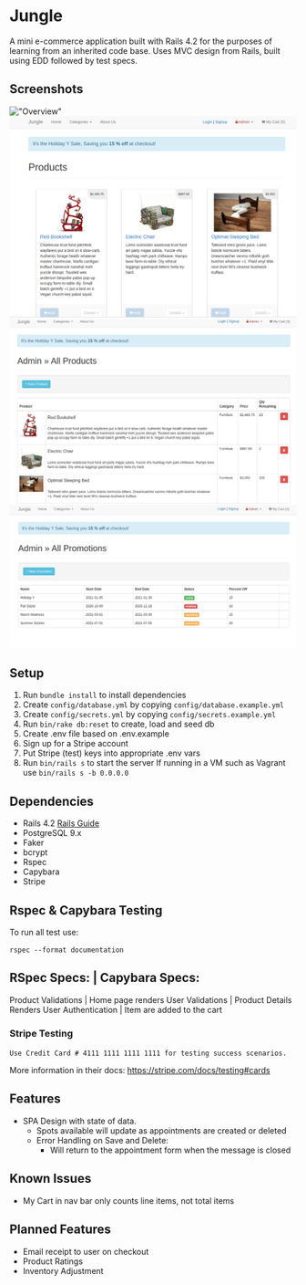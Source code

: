 # Jungle

A mini e-commerce application built with Rails 4.2 for the purposes of learning from an inherited code base.  Uses MVC design from Rails, built using EDD followed by test specs.

## Screenshots
!["Overview"](https://raw.githubusercontent.com/CharlesP8412/jungle/master/docs/overview.gif)
!["Home Page"](https://raw.githubusercontent.com/CharlesP8412/jungle/master/docs/home_page.png)
!["Admin Products"](https://raw.githubusercontent.com/CharlesP8412/jungle/master/docs/admin_products.png)
!["Promotions"](https://raw.githubusercontent.com/CharlesP8412/jungle/master/docs/promotions_page.png)



## Setup

1. Run `bundle install` to install dependencies
2. Create `config/database.yml` by copying `config/database.example.yml`
3. Create `config/secrets.yml` by copying `config/secrets.example.yml`
4. Run `bin/rake db:reset` to create, load and seed db
5. Create .env file based on .env.example
6. Sign up for a Stripe account
7. Put Stripe (test) keys into appropriate .env vars
8. Run `bin/rails s` to start the server
If running in a VM such as Vagrant use `bin/rails s -b 0.0.0.0`


## Dependencies

* Rails 4.2 [Rails Guide](http://guides.rubyonrails.org/v4.2/)
* PostgreSQL 9.x
* Faker
* bcrypt
* Rspec
* Capybara
* Stripe


## Rspec & Capybara Testing
To run all test use: 
```
rspec --format documentation
```

RSpec Specs: | Capybara Specs:
-----------------------------------
Product Validations   |  Home page renders
User Validations      |  Product Details Renders
User Authentication   |  Item are added to the cart

### Stripe Testing
```
Use Credit Card # 4111 1111 1111 1111 for testing success scenarios.

```
More information in their docs: <https://stripe.com/docs/testing#cards>

## Features
- SPA Design with state of data.
  - Spots available will update as appointments are created or deleted
  - Error Handling on Save and Delete:
    - Will return to the appointment form when the message is closed

## Known Issues
- My Cart in nav bar only counts line items, not total items

## Planned Features
- Email receipt to user on checkout
- Product Ratings
- Inventory Adjustment
